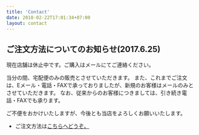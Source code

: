 ```yaml
---
title: 'Contact'
date: 2018-02-22T17:01:34+07:00
layout: contact
---
```


## ご注文方法についてのお知らせ(2017.6.25)

現在店舗は休止中です。ご購入はメールにてご連絡ください。

当分の間、宅配便のみの販売とさせていただきます。
また、これまでご注文は、Eメール・電話・FAXで承っておりましたが、新規のお客様はメールのみとさせていただきます。
なお、従来からのお客様につきましては、引き続き電話・FAXでも承ります。

ご不便をおかけいたしますが、今後とも当店をよろしくお願いいたします。

- ご注文方法は[こちらへどうぞ。](/shop/)

